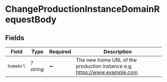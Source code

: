 # ChangeProductionInstanceDomainRequestBody


## Fields

| Field                                                                    | Type                                                                     | Required                                                                 | Description                                                              |
| ------------------------------------------------------------------------ | ------------------------------------------------------------------------ | ------------------------------------------------------------------------ | ------------------------------------------------------------------------ |
| `homeUrl`                                                                | *?string*                                                                | :heavy_minus_sign:                                                       | The new home URL of the production instance e.g. https://www.example.com |